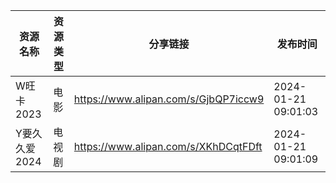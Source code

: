 | 资源名称      | 资源类型 | 分享链接                                 | 发布时间                |
| --------- | ---- | ------------------------------------ | ------------------- |
| W旺卡2023   | 电影   | https://www.alipan.com/s/GjbQP7iccw9 | 2024-01-21 09:01:03 |
| Y要久久爱2024 | 电视剧  | https://www.alipan.com/s/XKhDCqtFDft | 2024-01-21 09:01:09 |
